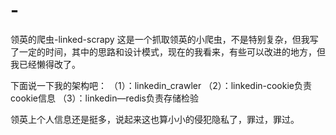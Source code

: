 # -
领英的爬虫-linked-scrapy
这是一个抓取领英的小爬虫，不是特别复杂，但我写了一定的时间，其中的思路和设计模式，现在的我看来，有些可以改进的地方，但我已经懒得改了。

下面说一下我的架构吧：
（1）：linkedin_crawler
（2）：linkedin-cookie负责cookie信息
（3）：linkedin—redis负责存储检验

领英上个人信息还是挺多，说起来这也算小小的侵犯隐私了，罪过，罪过。

